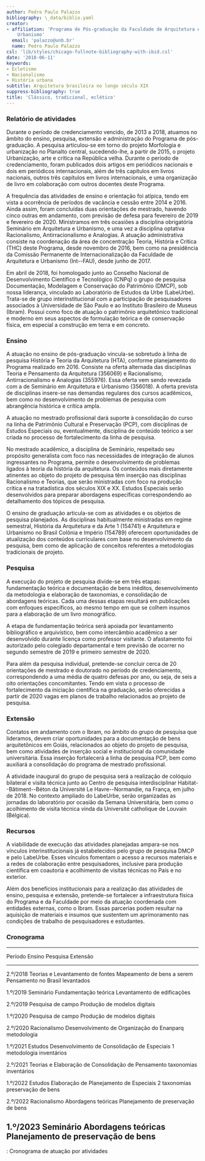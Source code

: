 ```yaml
---
author: Pedro Paulo Palazzo
bibliography: \_data/biblio.yaml
creator:
- affiliation: 'Programa de Pós-graduação da Faculdade de Arquitetura e
    Urbanismo'
  email: 'palazzo@unb.br'
  name: Pedro Paulo Palazzo
csl: 'lib/styles/chicago-fullnote-bibliography-with-ibid.csl'
date: '2018-06-11'
keywords:
- Ecletismo
- Nacionalismo
- História urbana
subtitle: Arquitetura brasileira no longo século XIX
suppress-bibliography: true
title: 'Clássico, tradicional, eclético'
---
```


### Relatório de atividades

Durante o período de credenciamento vencido, de 2013 a 2018, atuamos no
âmbito do ensino, pesquisa, extensão e administração do Programa de
pós-graduação. A pesquisa articulou-se em torno do projeto Morfologia e
urbanização no Planalto central, sucedendo-lhe, a partir de 2015, o
projeto Urbanização, arte e crítica na República velha. Durante o
período de credenciamento, foram publicados dois artigos em periódicos
nacionais e dois em periódicos internacionais, além de três capítulos em
livros nacionais, outros três capítulos em livros internacionais, e uma
organização de livro em colaboração com outros docentes deste Programa.

A frequência das atividades de ensino e orientação foi atípica, tendo em
vista a ocorrência de períodos de vacância e cessão entre 2014 e 2016.
Ainda assim, foram concluídas duas orientações de mestrado, havendo
cinco outras em andamento, com previsão de defesa para fevereiro de 2019
e fevereiro de 2020. Ministramos em três ocasiões a disciplina
obrigatória Seminário em Arquitetura e Urbanismo, e uma vez a disciplina
optativa Racionalismo, Antirracionalismo e Analogias. A atuação
administrativa consiste na coordenação da área de concentração Teoria,
História e Crítica (THC) deste Programa, desde novembro de 2016, bem
como na presidência da Comissão Permanente de Internacionalização da
Faculdade de Arquitetura e Urbanismo (Int--FAU), desde junho de 2017.

Em abril de 2018, foi homologado junto ao Conselho Nacional de
Desenvolvimento Científico e Tecnológico (CNPq) o grupo de pesquisa
Documentação, Modelagem e Conservação do Patrimônio (DMCP), sob nossa
liderança, vinculado ao Laboratório de Estudos da Urbe (LabeUrbe).
Trata-se de grupo interinstitucional com a participação de pesquisadores
associados à Universidade de São Paulo e ao Instituto Brasileiro de
Museus (Ibram). Possui como foco de atuação o patrimônio arquitetônico
tradicional e moderno em seus aspectos de formulação teórica e de
conservação física, em especial a construção em terra e em concreto.

### Ensino

A atuação no ensino de pós-graduação vincula-se sobretudo à linha de
pesquisa História e Teoria da Arquitetura (HTA), conforme planejamento
do Programa realizado em 2016. Consiste na oferta alternada das
disciplinas Teoria e Pensamento da Arquitetura (356069) e Racionalismo,
Antirracionalismo e Analogias (355976). Essa oferta vem sendo revezada
com a de Seminário em Arquitetura e Urbanismo (356018). A oferta
prevista de disciplinas insere-se nas demandas regulares dos cursos
acadêmicos, bem como no desenvolvimento de problemas de pesquisa com
abrangência histórica e crítica ampla.

A atuação no mestrado profissional dará suporte à consolidação do curso
na linha de Patrimônio Cultural e Preservação (PCP), com disciplinas de
Estudos Especiais ou, eventualmente, disciplina de conteúdo teórico a
ser criada no processo de fortalecimento da linha de pesquisa.

No mestrado acadêmico, a disciplina de Seminário, respeitado seu
propósito generalista com foco nas necessidades de integração de alunos
ingressantes no Programa, permite o desenvolvimento de problemas ligados
à teoria da história da arquitetura. Os conteúdos mais diretamente
atinentes ao objeto do projeto de pesquisa têm inserção nas disciplinas
Racionalismo e Teorias, que serão ministradas com foco na produção
crítica e na tratadística dos séculos XIX e XX. Estudos Especiais serão
desenvolvidos para preparar abordagens específicas correspondendo ao
detalhamento dos tópicos de pesquisa.

O ensino de graduação articula-se com as atividades e os objetos de
pesquisa planejados. As disciplinas habitualmente ministradas em regime
semestral, História da Arquitetura e da Arte 1 (154741) e Arquitetura e
Urbanismo no Brasil Colônia e Império (154789) oferecem oportunidades de
atualização dos conteúdos curriculares com base no desenvolvimento da
pesquisa, bem como de aplicação de conceitos referentes a metodologias
tradicionais de projeto.

### Pesquisa

A execução do projeto de pesquisa divide-se em três etapas:
fundamentação teórica e documentação de bens inéditos, desenvolvimento
da metodologia e elaboração de taxonomias, e consolidação de abordagens
teóricas. Cada uma dessas etapas resultará em publicações com enfoques
específicos, ao mesmo tempo em que se colhem insumos para a elaboração
de um livro monográfico.

A etapa de fundamentação teórica será apoiada por levantamento
bibliográfico e arquivístico, bem como intercâmbio acadêmico a ser
desenvolvido durante licença como professor visitante. O afastamento foi
autorizado pelo colegiado departamental e tem previsão de ocorrer no
segundo semestre de 2019 e primeiro semestre de 2020.

Para além da pesquisa individual, pretende-se concluir cerca de 20
orientações de mestrado e doutorado no período de credenciamento,
correspondendo a uma média de quatro defesas por ano, ou seja, de seis a
oito orientações concomitantes. Tendo em vista o processo de
fortalecimento da iniciação científica na graduação, serão oferecidas a
partir de 2020 vagas em planos de trabalho relacionados ao projeto de
pesquisa.

### Extensão

Contatos em andamento com o Ibram, no âmbito do grupo de pesquisa que
lideramos, devem criar oportunidades para a documentação de bens
arquitetônicos em Goiás, relacionados ao objeto do projeto de pesquisa,
bem como atividades de inserção social e institucional da comunidade
universitária. Essa inserção fortalecerá a linha de pesquisa PCP, bem
como auxiliará a consolidação do programa de mestrado profissional.

A atividade inaugural do grupo de pesquisa será a realização de colóquio
bilateral e visita técnica junto ao Centro de pesquisa interdisciplinar
Habitat--Bâtiment--Béton da Université Le Havre--Normandie, na França,
em julho de 2018. No contexto ampliado do LabeUrbe, serão organizadas as
jornadas do laboratório por ocasião da Semana Universitária, bem como o
acolhimento de visita técnica vinda da Université catholique de Louvain
(Bélgica).

### Recursos

A viabilidade de execução das atividades planejadas ampara-se nos
vínculos interinstitucionais já estabelecidos pelo grupo de pesquisa
DMCP e pelo LabeUrbe. Esses vínculos fomentam o acesso a recursos
materiais e a redes de colaboração entre pesquisadores, inclusive para
produção científica em coautoria e acolhimento de visitas técnicas no
País e no exterior.

Além dos benefícios institucionais para a realização das atividades de
ensino, pesquisa e extensão, pretende-se fortalecer a infraestrutura
física do Programa e da Faculdade por meio da atuação coordenada com
entidades externas, como o Ibram. Essas parcerias podem resultar na
aquisição de materiais e insumos que sustentem um aprimoramento nas
condições de trabalho de pesquisadores e estudantes.

### Cronograma

  ---------------------------------------------------------------------------
   Período   Ensino         Pesquisa               Extensão
  ---------- -------------- ---------------------- --------------------------
   2.º/2018  Teorias e      Levantamento de fontes Mapeamento de bens a serem
             Pensamento     no Brasil              levantados

   1.º/2019  Seminário      Fundamentação teórica  Levantamento de
                                                   edificações

   2.º/2019                 Pesquisa de campo      Produção de modelos
                                                   digitais

   1.º/2020                 Pesquisa de campo      Produção de modelos
                                                   digitais

   2.º/2020  Racionalismo   Desenvolvimento de     Organização do Enanparq
                            metodologia            

   1.º/2021  Estudos        Desenvolvimento de     Consolidação de
             Especiais 1    metodologia            inventários

   2.º/2021  Teorias e      Elaboração de          Consolidação de
             Pensamento     taxonomias             inventários

   1.º/2022  Estudos        Elaboração de          Planejamento de
             Especiais 2    taxonomias             preservação de bens

   2.º/2022  Racionalismo   Abordagens teóricas    Planejamento de
                                                   preservação de bens

   1.º/2023  Seminário      Abordagens teóricas    Planejamento de
                                                   preservação de bens
  ---------------------------------------------------------------------------

  : Cronograma de atuação por atividades
